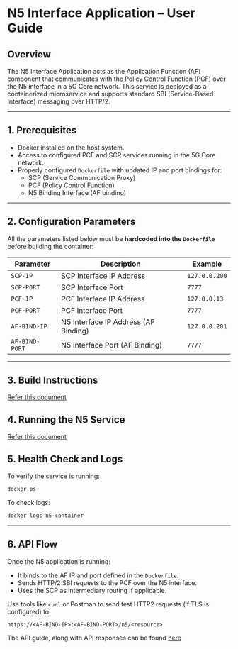 
# N5 Interface Application – User Guide

## Overview

The N5 Interface Application acts as the Application Function (AF) component that communicates with the Policy Control Function (PCF) over the N5 interface in a 5G Core network. This service is deployed as a containerized microservice and supports standard SBI (Service-Based Interface) messaging over HTTP/2.

---

## 1. Prerequisites

- Docker installed on the host system.
- Access to configured PCF and SCP services running in the 5G Core network.
- Properly configured `Dockerfile` with updated IP and port bindings for:
  - SCP (Service Communication Proxy)
  - PCF (Policy Control Function)
  - N5 Binding Interface (AF binding)

---

## 2. Configuration Parameters

All the parameters listed below must be **hardcoded into the `Dockerfile`** before building the container:

| Parameter             | Description                            | Example             |
|----------------------|----------------------------------------|---------------------|
| `SCP-IP`             | SCP Interface IP Address               | `127.0.0.200`       |
| `SCP-PORT`           | SCP Interface Port                     | `7777`              |
| `PCF-IP`             | PCF Interface IP Address               | `127.0.0.13`        |
| `PCF-PORT`           | PCF Interface Port                     | `7777`              |
| `AF-BIND-IP`         | N5 Interface IP Address (AF Binding)   | `127.0.0.201`       |
| `AF-BIND-PORT`       | N5 Interface Port (AF Binding)         | `7777`              |

---

## 3. Build Instructions

[Refer this document](./n5-developer-guide.md)


## 4. Running the N5 Service

[Refer this document](./n5-installation-guide.md)


## 5. Health Check and Logs

To verify the service is running:

```bash
docker ps
```

To check logs:

```bash
docker logs n5-container
```

---

## 6. API Flow

Once the N5 application is running:

- It binds to the AF IP and port defined in the `Dockerfile`.
- Sends HTTP/2 SBI requests to the PCF over the N5 interface.
- Uses the SCP as intermediary routing if applicable.

Use tools like `curl` or Postman to send test HTTP2 requests (if TLS is configured) to:

```
https://<AF-BIND-IP>:<AF-BIND-PORT>/n5/<resource>
```

The API guide, along with API responses can be found [here](./n5-api-guide.md)